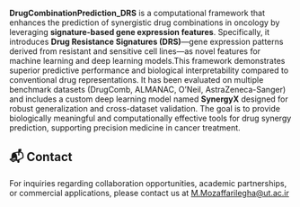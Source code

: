 **DrugCombinationPrediction_DRS** is a computational framework that enhances the prediction of synergistic drug combinations 
in oncology by leveraging **signature-based gene expression features**.
Specifically, it introduces **Drug Resistance Signatures (DRS)**—gene expression patterns derived from resistant and sensitive 
cell lines—as novel features for machine learning and deep learning models.This framework demonstrates superior predictive performance
and biological interpretability compared to conventional drug representations. It has been evaluated on multiple benchmark datasets 
(DrugComb, ALMANAC, O’Neil, AstraZeneca-Sanger) and includes a custom deep learning model named **SynergyX** designed for robust generalization 
and cross-dataset validation.
The goal is to provide biologically meaningful and computationally effective tools for drug synergy prediction, supporting precision medicine in cancer treatment.


## 📬 Contact
For inquiries regarding collaboration opportunities, academic partnerships, or commercial applications, please contact us at M.Mozaffarilegha@ut.ac.ir
